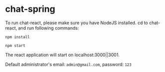 # chat-spring

To run chat-react, please make sure you have NodeJS installed. 
cd to chat-react, and run following commands:

`npm install`

`npm start`

The react application will start on localhost:3000||3001.

Default administrator's email: `admin@gmail.com`, password: `123`
